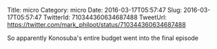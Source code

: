 Title: micro
Category: micro
Date: 2016-03-17T05:57:47
Slug: 2016-03-17T05:57:47
TwitterId: 710344360634687488
TweetUrl: https://twitter.com/mark_philpot/status/710344360634687488

So apparently Konosuba's entire budget went into the final episode
